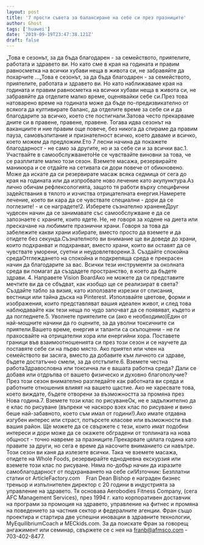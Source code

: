 ```yaml
---
layout: post
title: '7 прости съвета за балансиране на себе си през празниците'
author: Ghost
tags: ['huawei']
date: '2019-09-19T23:47:38.121Z'
draft: false
---
```


„Това е сезонът, за да бъда благодарен - за семейството, приятелите, работата и здравето ви. Но като сме в края на годината и правим равносметка на всички хубави неща в живота си, не забравяйте да похарчите ...„Това е сезонът, за да бъда благодарен - за семейството, приятелите, работата и здравето ви. Но като наближаваме края на годината и правим равносметка на всички хубави неща в живота си, не забравяйте да отделите малко време, оценявайки себе си.През това натоварено време на годината може да бъде по-предизвикателно от всякога да култивирате баланс, да отделите време за себе си и да благодарите за всичко, което сте постигнали.Затова често прекарваме дните си в правене, правене, правене. Тогава идва сезонът на ваканциите и ние правим още повече, без никога да спираме да правим пауза, самовъзпитание и признателност всичко, което даваме и всичко, което можем да предложим.Ето 7 лесни начина да покажете благодарност - не само за другите, но и за себе си и за всички вас.1. Участвайте в самообслужванетоНе се чувствайте виновни за това, че се разплитате малко този сезон. Вземете масажа, резервирайте маникюра и се отдайте на сетивата си дори повече от обикновено. Може да искате да си резервирате масаж всяка седмица от сега до края на годината или да изпробвате ново лечение като акупунктура.Аз лично обичам рефлексологията, защото тя работи върху специфични задействания в тялото и изчиства отрицателната енергия.Намерете лечение, което ви кара да се чувствате специални - дори да се поглезите! - и се наградете!2. Изберете съзнателно храненеДруг чудесен начин да се занимавате със самообслужване е да се запознаете с храните, които ядете. Не, не говоря за ходене на диета или прескачане на любимите празнични храни. Говоря за това да забележите какви храни избирате, вместо просто да вземете и да отидете без секунда.Съзнателното ви внимание ще ви доведе до храни, които подхранват и подхранват, вместо храни, които ви оставят да се чувствате уморени, суетни и неудовлетворени.3. Създайте спокойна средаОтглеждането на спокойна и подкрепяща среда е прекрасен начин да благодарите за вас. Всички тези инструменти за околната среда ви помагат да създадете пространство, в което да бъдете здрави. 4. Направете Vision BoardАко не можете да си представите мечтите ви да се сбъдват, как изобщо ще се реализират в света? Създайте табло за визия, като използвате изрезки от списания, вестници или тайна дъска на Pinterest. Използвайте цветове, форми и изображения, които представляват вашия идеален живот, и след това наблюдавайте как тези неща по чудо започват да се появяват, където и да погледнете.5. Уволнете приятелите си (ако е необходимо)Един от най-мощните начини да го оцените, за да уволни токсичните си приятели.Вашето време, енергия и таланти са скъпоценни - не ги прахосвайте на отрицателни хора или енергийни хора. Поставете граници във взаимоотношенията си през този сезон и се научете да поставяте себе си на първо място. Ако приятел или член на семейството ви засяга, вместо да добавите към личното си здраве, бъдете достатъчно смели, за да отстъпите.6. Вземете честна работаЗдравословна или токсична ли е вашата работна среда? Дали се добавя или отдръпва от вашето физическо и духовно благополучие?През този сезон внимателно разгледайте как работната ви среда и работните отношения влияят на вашето щастие. Ако не харесвате това, което виждате, бъдете отворени за възможността за промяна през Нова година.7. Вземете този клас по рисуванеОк, не е задължително да е клас по рисуване (въпреки че наскоро взех клас по рисуване и вино беше най-забавното, което съм имал от години!).Ако имате отдавна изгубен интерес или страст, потърсете класове или възможности във вашия район. Ще можете да се свържете с тези, които имат подобни интереси и дори може да се окажете обградени от топлината на нова общност - точно навреме за празниците.Прекарвате цялата година като правите за други, но сега е време да насочите вниманието си навътре. Този сезон ви каня да излезете всички. Така че вземете масажа, отидете на Whole Foods, резервирайте еднодневна екскурзия или вземете този клас по рисуване. Няма по-добър начин да изразите самоблагодарност от подхранването на себе си!Източник: Безплатни статии от ArticleFactory.com    Fran Dean Bishop е награден бизнес треньор и изпълнителен директор с 20 години в индустрията за управление на здравето. Тя основава Aerobodies Fitness Company, (сега AFC Management Services), през 1994 г. като корпоративен доставчик на програми за промоция на здравето, управление на фитнес и промяна на поведението за частния сектор и федералните агенции. Фран също проектира и стартира две успешни иновации в здравните технологии, MyEquilibriumCoach и MECkids.com. За да поискате Фран за говорещ ангажимент или семинар, свържете се с нея на franb@afmsco.com - 703-402-8477.
